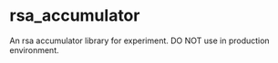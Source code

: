 # rsa_accumulator

An rsa accumulator library for experiment. DO NOT use in production environment.
